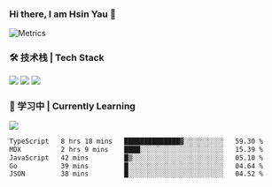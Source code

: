 ### Hi there, I am Hsin Yau 👋 
![Metrics](https://metrics.lecoq.io/hsinyau?template=classic&base.header=0&base.activity=0&base.community=0&base.repositories=0&base.metadata=0&activity=1&rss=1&base=header%2C%20activity%2C%20community%2C%20repositories%2C%20metadata&base.indepth=false&base.hireable=false&base.skip=false&activity=false&activity.limit=5&activity.load=300&activity.days=14&activity.visibility=all&activity.timestamps=false&activity.filter=all&rss=false&rss.source=https%3A%2F%2Fhsinyau.cc%2Frss.xml&rss.limit=4&config.timezone=Asia%2FShanghai)

### 🛠 技术栈 | Tech Stack
![](https://skillicons.dev/icons?i=html,css,js,ts,sass,jquery,bootstrap,vue&theme=light) 
![](https://skillicons.dev/icons?i=vite,nuxtjs,webpack,tailwindcss,windicss,nodejs,express,markdown&theme=light)
![](https://skillicons.dev/icons?i=mysql,mongodb,git,pug,vscode,idea,ps,figma&theme=light)

### 📖 学习中 | Currently Learning

![](https://skillicons.dev/icons?i=react,nextjs,svelte,nestjs,nginx,docker,rollupjs&theme=light)

<!--START_SECTION:waka-->

```txt
TypeScript   8 hrs 18 mins   ██████████████▓░░░░░░░░░░   59.30 %
MDX          2 hrs 9 mins    ████░░░░░░░░░░░░░░░░░░░░░   15.39 %
JavaScript   42 mins         █▒░░░░░░░░░░░░░░░░░░░░░░░   05.10 %
Go           39 mins         █░░░░░░░░░░░░░░░░░░░░░░░░   04.64 %
JSON         38 mins         █░░░░░░░░░░░░░░░░░░░░░░░░   04.52 %
```

<!--END_SECTION:waka-->
